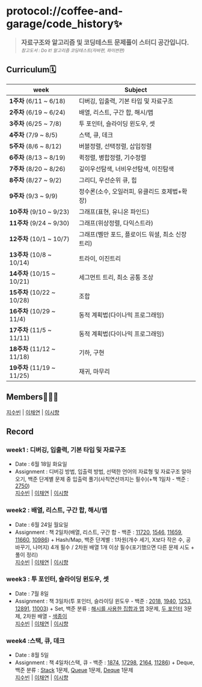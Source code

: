 # protocol://coffee-and-garage/code_history✨

> <big>**자료구조와 알고리즘 및 코딩테스트 문제풀이 스터디 공간입니다.**</big><br><small>_참고도서 : Do it! 알고리즘 코딩테스트(자바편, 파이썬편)_</small>

## Curriculum🗓️

| week                       | Subject                                          |
| -------------------------- | ------------------------------------------------ |
| **1주차** (6/11 ~ 6/18)    | 디버깅, 입출력, 기본 타입 및 자료구조            |
| **2주차** (6/19 ~ 6/24)    | 배열, 리스트, 구간 합, 해시/맵                   |
| **3주차** (6/25 ~ 7/8)     | 투 포인터, 슬라이딩 윈도우, 셋                   |
| **4주차** (7/9 ~ 8/5)     | 스택, 큐, 데크                                   |
| **5주차** (8/6 ~ 8/12)    | 버블정렬, 선택정렬, 삽입정렬                     |
| **6주차** (8/13 ~ 8/19)     | 퀵정렬, 병합정렬, 기수정렬                       |
| **7주차** (8/20 ~ 8/26)     | 깊이우선탐색, 너비우선탐색, 이진탐색             |
| **8주차** (8/27 ~ 9/2)    | 그리디, 우선순위 큐, 힙                          |
| **9주차** (9/3 ~ 9/9)    | 정수론(소수, 오일러피, 유클리드 호제법+확장)     |
| **10주차** (9/10 ~ 9/23)    | 그래프(표현, 유니온 파인드)                      |
| **11주차** (9/24 ~ 9/30)     | 그래프(위상정렬, 다익스트라)                     |
| **12주차** (10/1 ~ 10/7)   | 그래프(벨만 포드, 플로이드 워셜, 최소 신장 트리) |
| **13주차** (10/8 ~ 10/14)   | 트라이, 이진트리                                 |
| **14주차** (10/15 ~ 10/21)   | 세그먼트 트리, 최소 공통 조상                    |
| **15주차** (10/22 ~ 10/28)  | 조합                                             |
| **16주차** (10/29 ~ 11/4) | 동적 계획법(다이나믹 프로그래밍)                 |
| **17주차** (11/5 ~ 11/11) | 동적 계획법(다이나믹 프로그래밍)                 |
| **18주차** (11/12 ~ 11/18)  | 기하, 구현                                       |
| **19주차** (11/19 ~ 11/25)  | 재귀, 마무리                                     |

## Members🙋🏻‍♀️

[지수빈](https://github.com/protocol-coffee-and-garage/code_history/tree/main/Bin) | [이채연](https://github.com/protocol-coffee-and-garage/code_history/tree/main/Chae) | [이시향](https://github.com/protocol-coffee-and-garage/code_history/tree/main/Biyoonx)

## Record

### week1 : 디버깅, 입출력, 기본 타입 및 자료구조

- Date : 6월 18일 화요일
- Assignment : 디버깅 방법, 입출력 방법, 선택한 언어의 자료형 및 자료구조 알아오기, 백준 단계별 문제 중 입출력 풀기(사칙연산까지는 필수)(+책 1일차 - 백준 : [2750](https://www.acmicpc.net/problem/2750))  
  [지수빈](https://github.com/protocol-coffee-and-garage/code_history/tree/main/Bin/week01) | [이채연](https://github.com/protocol-coffee-and-garage/code_history/tree/main/Chae/week01) | [이시향](https://github.com/protocol-coffee-and-garage/code_history/tree/main/Biyoonx/week01)

### week2 : 배열, 리스트, 구간 합, 해시/맵

- Date : 6월 24일 월요일
- Assignment : 책 2일차(배열, 리스트, 구간 합 - 백준 : [11720](https://www.acmicpc.net/problem/11720), [1546](https://www.acmicpc.net/problem/1546), [11659](https://www.acmicpc.net/problem/11659), [11660](https://www.acmicpc.net/problem/11660), [10986](https://www.acmicpc.net/problem/10986)) + Hash/Map, 백준 단계별 : 1차원(개수 세기, X보다 작은 수, 공 바꾸기, 나머지) 4개 필수 / 2차원 배열 1개 이상 필수(포기했으면 다른 문제 시도 + 풀이 정리)  
  [지수빈](https://github.com/protocol-coffee-and-garage/code_history/tree/main/Bin/week02) | [이채연](https://github.com/protocol-coffee-and-garage/code_history/tree/main/Chae/week02) | [이시향](https://github.com/protocol-coffee-and-garage/code_history/tree/main/Biyoonx/week02)

### week3 : 투 포인터, 슬라이딩 윈도우, 셋

- Date : 7월 8일
- Assignment : 책 3일차(투 포인터, 슬라이딩 윈도우 - 백준 : [2018](https://www.acmicpc.net/problem/2018), [1940](https://www.acmicpc.net/problem/1940), [1253](https://www.acmicpc.net/problem/1253), [12891](https://www.acmicpc.net/problem/12891), [11003](https://www.acmicpc.net/problem/11003)) + Set, 백준 분류 :
  [해시를 사용한 집합과 맵](https://www.acmicpc.net/problemset?sort=ac_desc&algo=136) 3문제, [두 포인터](https://www.acmicpc.net/problemset?sort=ac_desc&algo=80) 3문제, 2차원 배열 - [색종이](https://www.acmicpc.net/problem/2563)  
  [지수빈](https://github.com/protocol-coffee-and-garage/code_history/tree/main/Bin/week03) | [이채연](https://github.com/protocol-coffee-and-garage/code_history/tree/main/Chae/week03) | [이시향](https://github.com/protocol-coffee-and-garage/code_history/tree/main/Biyoonx/week03)

### week4 :스택, 큐, 데크

- Date : 8월 5일
- Assignment : 책 4일차(스택, 큐 - 백준 : [1874](https://www.acmicpc.net/problem/1874), [17298](https://www.acmicpc.net/problem/17298), [2164](https://www.acmicpc.net/problem/2164), [11286](https://www.acmicpc.net/problem/11286)) + Deque, 백준 분류 : [Stack](https://www.acmicpc.net/problemset?sort=ac_desc&algo=71) 1문제, [Queue](https://www.acmicpc.net/problemset?sort=ac_desc&algo=72) 1문제, [Deque](https://www.acmicpc.net/problemset?sort=ac_desc&algo=73) 1문제  
  [지수빈](https://github.com/protocol-coffee-and-garage/code_history/tree/main/Bin/week04) | [이채연](https://github.com/protocol-coffee-and-garage/code_history/tree/main/Chae/week04) | [이시향](https://github.com/protocol-coffee-and-garage/code_history/tree/main/Biyoonx/week04)
